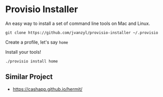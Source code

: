 # Provisio Installer

An easy way to install a set of command line tools on Mac and Linux.

```
git clone https://github.com/jvanzyl/provisio-installer ~/.provisio
```

Create a profile, let's say `home`

Install your tools!

```
./provisio install home
```

## Similar Project

- https://cashapp.github.io/hermit/

